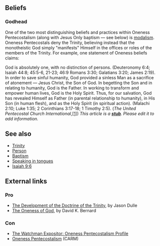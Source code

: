 ## Beliefs

### Godhead

One of the two most distinguishing beliefs and practices within
Oneness Pentecostalism (along with Jesus Only baptism — see below)
is [modalism](Modalism "Modalism"). Oneness Pentecostals deny the
Trinity, believing instead that the monotheistic God simply
"manifests" Himself in the offices or roles of the members of the
Trinity. For example, one statement of Oneness beliefs claims:

God is absolutely one, with no distinction of persons. (Deuteronomy
6:4; Isaiah 44:8; 45:5-6, 21-23; 46:9 Romans 3:30; Galatians 3:20;
James 2:19). In order to save sinful humanity, God provided a
sinless Man as a sacrifice of atonement — Jesus Christ, the Son of
God. In begetting the Son and in relating to humanity, God is the
Father. In working to transform and empower human lives, God is the
Holy Spirit. Thus, for our salvation, God has revealed Himself as
Father (in parental relationship to humanity), in His Son (in human
flesh), and as the Holy Spirit (in spiritual action). (Malachi
2:10; Luke 1:35; 2 Corinthians 3:17-18; 1 Timothy 2:5).
(*The United Pentecostal Church International*,[[1]](http://www.watchman.org/profile/onenesspro.htm#16))
*This article is a **[stub](http://www.theopedia.com/Category:Theopedia_stubs "Category:Theopedia stubs")**. Please edit it to add information.*
## See also

-   [Trinity](Trinity "Trinity")
-   [Person](Person "Person")
-   [Baptism](Baptism "Baptism")
-   [Speaking in tongues](Speaking_in_tongues "Speaking in tongues")
-   [Isaiah 9:6](Isaiah_9#6 "Isaiah 9")

## External links

### Pro

-   [The Development of the Doctrine of the Trinity](http://www.apostolic.net/biblicalstudies/trinhistory.htm),
    by Jason Dulle
-   [The Oneness of God](http://ourworld.compuserve.com/homepages/pentecostal/one-Top.htm),
    by David K. Bernard

### Con

-   [The Watchman Expositor: Oneness Pentecostalism Profile](http://www.watchman.org/profile/onenesspro.htm)
-   [Oneness Pentecostalism](http://www.carm.org/oneness.htm)
    (CARM)



